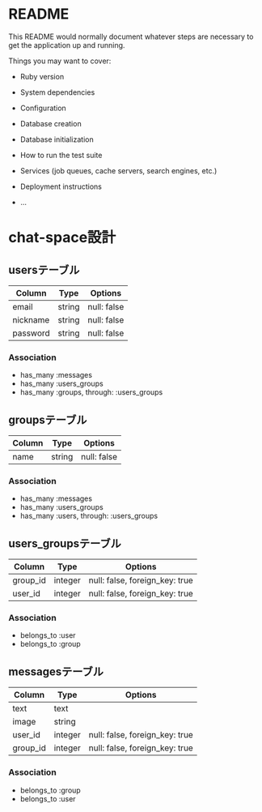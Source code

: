 # README

This README would normally document whatever steps are necessary to get the
application up and running.

Things you may want to cover:

* Ruby version

* System dependencies

* Configuration

* Database creation

* Database initialization

* How to run the test suite

* Services (job queues, cache servers, search engines, etc.)

* Deployment instructions

* ...

# chat-space設計
## usersテーブル
|Column|Type|Options|
|----------|------|---------|
|email|string|null: false|
|nickname|string|null: false|
|password|string|null: false|
### Association
- has_many :messages
- has_many :users_groups
- has_many :groups, through:   :users_groups

## groupsテーブル
|Column|Type|Options|
|----------|------|---------|
|name|string|null: false|
### Association
- has_many :messages
- has_many :users_groups
- has_many :users, through:   :users_groups

## users_groupsテーブル
|Column|Type|Options|
|----------|------|---------|
|group_id|integer|null: false, foreign_key: true|
|user_id|integer|null: false, foreign_key: true|
### Association
- belongs_to :user
- belongs_to :group

## messagesテーブル
|Column|Type|Options|
|----------|------|---------|
|text|text|
image|string|
|user_id|integer|null: false, foreign_key: true|
|group_id|integer|null: false, foreign_key: true|
### Association
- belongs_to :group
- belongs_to :user


